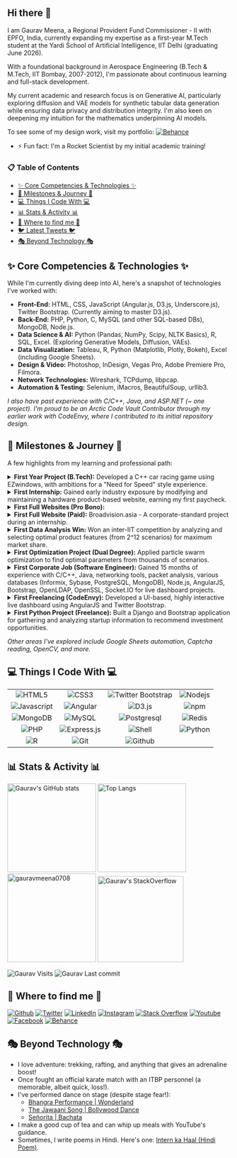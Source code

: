 <h2>Hi there 👋</h2>

<p>I am Gaurav Meena, a Regional Provident Fund Commissioner - II with EPFO, India, currently expanding my expertise as a first-year M.Tech student at the Yardi School of Artificial Intelligence, IIT Delhi (graduating June 2026).</p>
<p>With a foundational background in Aerospace Engineering (B.Tech & M.Tech, IIT Bombay, 2007-2012), I'm passionate about continuous learning and full-stack development.</p>
<p>My current academic and research focus is on Generative AI, particularly exploring diffusion and VAE models for synthetic tabular data generation while ensuring data privacy and distribution integrity. I'm also keen on deepening my intuition for the mathematics underpinning AI models.</p>

<p>To see some of my design work, visit my portfolio: <a href="https://www.behance.net/gauravmeena0708"><img alt="Behance" src="https://img.shields.io/badge/-Behance-blue?style=for-the-badge&logo=behance&logoColor=white" /></a></p>

- ⚡️ Fun fact: I'm a Rocket Scientist by my initial academic training!

### 📋 Table of Contents
* [✨ Core Competencies & Technologies ✨](#core-competencies-technologies)
* [🚀 Milestones & Journey 🚀](#milestones-journey)
* [💻 Things I Code With 💻](#things-i-code-with)
* [📊 Stats & Activity 📊](#stats-activity)
* [🔗 Where to find me 🔗](#where-to-find-me)
* [🐦 Latest Tweets 🐦](#latest-tweets)
* [🎭 Beyond Technology 🎭](#beyond-technology)

<h2>✨ Core Competencies & Technologies ✨</h2>

While I'm currently diving deep into AI, here's a snapshot of technologies I've worked with:

-   **Front-End:** HTML, CSS, JavaScript (Angular.js, D3.js, Underscore.js), Twitter Bootstrap. (Currently aiming to master D3.js).
-   **Back-End:** PHP, Python, C, MySQL (and other SQL-based DBs), MongoDB, Node.js.
-   **Data Science & AI:** Python (Pandas, NumPy, Scipy, NLTK Basics), R, SQL, Excel. (Exploring Generative Models, Diffusion, VAEs).
-   **Data Visualization:** Tableau, R, Python (Matplotlib, Plotly, Bokeh), Excel (including Google Sheets).
-   **Design & Video:** Photoshop, InDesign, Vegas Pro, Adobe Premiere Pro, Filmora.
-   **Network Technologies:** Wireshark, TCPdump, libpcap.
-   **Automation & Testing:** Selenium, iMacros, BeautifulSoup, urllib3.

*I also have past experience with C/C++, Java, and ASP.NET (~ one project). 
I'm proud to be an Arctic Code Vault Contributor through my earlier work with CodeEnvy, where I contributed to its initial repository design.*

<h2>🚀 Milestones & Journey 🚀</h2>

<p>A few highlights from my learning and professional path:</p>

<details>
  <summary><strong>First Year Project (B.Tech):</strong> Developed a C++ car racing game using EZwindows, with ambitions for a "Need for Speed" style experience.</summary>
</details>
<details>
  <summary><strong>First Internship:</strong> Gained early industry exposure by modifying and maintaining a hardware product-based website, earning my first paycheck.</summary>
</details>
<details>
  <summary><strong>First Full Websites (Pro Bono):</strong></summary>
  <ul>
    <li><strong>Zephyr:</strong> The Aerospace Department festival website (IIT Bombay).</li>
    <li><strong>Aawaaz:</strong> The Hindi Newspaper Group's website, supporting Hindi and English.</li>
  </ul>
</details>
<details>
  <summary><strong>First Full Website (Paid):</strong> Broadvision.asia - A corporate-standard project during an internship.</summary>
</details>
<details>
  <summary><strong>First Data Analysis Win:</strong> Won an inter-IIT competition by analyzing and selecting optimal product features (from 2^12 scenarios) for maximum market share.</summary>
</details>
<details>
  <summary><strong>First Optimization Project (Dual Degree):</strong> Applied particle swarm optimization to find optimal parameters from thousands of scenarios.</summary>
</details>
<details>
  <summary><strong>First Corporate Job (Software Engineer):</strong> Gained 15 months of experience with C/C++, Java, networking tools, packet analysis, various databases (Informix, Sybase, PostgreSQL, MongoDB), Node.js, AngularJS, Bootstrap, OpenLDAP, OpenSSL, Socket.IO for live dashboard projects.</summary>
</details>
<details>
  <summary><strong>First Freelancing (CodeEnvy):</strong> Developed a UI-based, highly interactive live dashboard using AngularJS and Twitter Bootstrap.</summary>
</details>
<details>
  <summary><strong>First Python Project (Freelance):</strong> Built a Django and Bootstrap application for gathering and analyzing startup information to recommend investment opportunities.</summary>
</details>

<em>Other areas I've explored include Google Sheets automation, Captcha reading, OpenCV, and more.</em>

<h2>💻 Things I Code With 💻</h2>

|    |    |    |    |
|:--:|:--:|:--:|:--:|
| <img alt="HTML5" src="https://img.shields.io/badge/-HTML5-E34F26?style=for-the-badge&logo=html5&logoColor=white" /> | <img alt="CSS3" src="https://img.shields.io/badge/-CSS3-1572B6?style=for-the-badge&logo=css3" /> | <img alt="Twitter Bootstrap" src="https://img.shields.io/badge/-Bootstrap-563D7C?style=for-the-badge&logo=bootstrap" /> | <img alt="Nodejs" src="https://img.shields.io/badge/-Nodejs-43853d?style=for-the-badge&logo=Node.js&logoColor=white" /> |
| <img alt="Javascript" src="https://img.shields.io/badge/-JavaScript-black?style=for-the-badge&logo=javascript" /> | <img alt="Angular" src="https://img.shields.io/badge/-Angular-DD0031?style=for-the-badge&logo=angular&logoColor=white" /> | <img alt="D3.js" src="https://img.shields.io/badge/-D3.js-F9A03C?style=for-the-badge&logo=d3.js&logoColor=white" /> | <img alt="npm" src="https://img.shields.io/badge/-NPM-CB3837?style=for-the-badge&logo=npm&logoColor=white" /> |
| <img alt="MongoDB" src="https://img.shields.io/badge/-MongoDB-13aa52?style=for-the-badge&logo=mongodb&logoColor=white" /> | <img alt="MySQL" src="https://img.shields.io/badge/-MySQL-black?style=for-the-badge&logo=mysql" /> | <img alt="Postgresql" src="https://img.shields.io/badge/-PostgreSQL-336791?style=for-the-badge&logo=postgresql" /> | <img alt="Redis" src="https://img.shields.io/badge/-Redis-black?style=for-the-badge&logo=Redis" /> |
| <img alt="PHP" src="https://img.shields.io/badge/-php-394989?style=for-the-badge&logo=php" /> | <img alt="Express.js" src="https://img.shields.io/badge/-Express.JS-c7b198?style=for-the-badge&logo=Express.JS" /> | <img alt="Shell" src="https://img.shields.io/badge/-Shell-black?style=for-the-badge&logo=Shell" /> | <img alt="Python" src="https://img.shields.io/badge/-Python-black?style=for-the-badge&logo=Python" /> |
| <img alt="R" src="https://img.shields.io/badge/-R-276DC3?style=for-the-badge&logo=R&logoColor=white" /> | <img alt="Git" src="https://img.shields.io/badge/-Git-black?style=for-the-badge&logo=git" /> | <img alt="Github" src="https://img.shields.io/badge/-GitHub-181717?style=for-the-badge&logo=github" /> | |

<h2>📊 Stats & Activity 📊</h2>
<div class="row">
  <a href="https://github.com/gauravmeena0708"><img height=200 alt="Gaurav's GitHub stats" src="https://github-readme-stats.vercel.app/api?username=gauravmeena0708&show_icons=true&theme=tokyonight" /></a>
  <a href="https://github.com/gauravmeena0708"><img height=200 alt="Top Langs" src="https://github-readme-stats.vercel.app/api/top-langs/?username=gauravmeena0708&layout=compact&theme=tokyonight" /></a>
  <a href="https://github.com/gauravmeena0708"><img height=200 src="https://github-readme-streak-stats.herokuapp.com/?user=gauravmeena0708&theme=tokyonight" alt="gauravmeena0708" /></a>
  <a href="https://stackoverflow.com/users/1070548/gaurav"><img height=194 alt="Gaurav's StackOverflow" src="https://stackoverflow-card.vercel.app/?userID=1070548&theme=tokyonight" /></a>
</div>

<p>
  <img alt="Gaurav Visits" src="https://badges.pufler.dev/visits/gauravmeena0708/gauravmeena0708?logo=GitHub&label=profile%20visits&color=success&logoColor=white&style=for-the-badge"/>
  <img alt="Gaurav Last commit" src="https://img.shields.io/github/last-commit/gauravmeena0708/gauravmeena0708?label=profile%20updated&style=for-the-badge"/>
</p>

<h2>🔗 Where to find me 🔗</h2>
<p>
  <a href="https://github.com/gauravmeena0708" target="_blank"><img alt="Github" src="https://img.shields.io/badge/GitHub-%2312100E.svg?&style=for-the-badge&logo=Github&logoColor=white" /></a> 
  <a href="https://twitter.com/gauravmeena0708" target="_blank"><img alt="Twitter" src="https://img.shields.io/badge/twitter-%231DA1F2.svg?&style=for-the-badge&logo=twitter&logoColor=white" /></a> 
  <a href="https://www.linkedin.com/in/gauravmeena0708" target="_blank"><img alt="LinkedIn" src="https://img.shields.io/badge/linkedin-%230077B5.svg?&style=for-the-badge&logo=linkedin&logoColor=white" /></a>
  <a href="https://www.instagram.com/gauravmeena0708/"><img alt="Instagram" src="https://img.shields.io/badge/instagram-%23E4405F.svg?&style=for-the-badge&logo=instagram&logoColor=white" /></a> <a href="https://stackoverflow.com/users/1070548/gaurav"><img alt="Stack Overflow" src="https://img.shields.io/badge/-Stack%20Overflow-FE7A16?style=for-the-badge&logo=Stack-Overflow&logoColor=white" /></a>
  <a href="https://www.youtube.com/playlist?list=PLYc0L7KnQ0W2iRLYBktNK_94BBRZcTaDF"><img alt="Youtube" src="https://img.shields.io/badge/YouTube-FF0000?style=for-the-badge&logo=youtube&logoColor=white" /></a>
  <a href="https://www.facebook.com/gauravmeena0708"><img alt="Facebook" src="https://img.shields.io/badge/Facebook-1877F2?style=for-the-badge&logo=facebook&logoColor=white" /></a>
  <a href="https://www.behance.net/gauravmeena0708"><img alt="Behance" src="https://img.shields.io/badge/-Behance-blue?style=for-the-badge&logo=behance&logoColor=white" /></a>
</p>


<h2>🎭 Beyond Technology 🎭</h2>
<ul>
  <li>I love adventure: trekking, rafting, and anything that gives an adrenaline boost!</li>
  <li>Once fought an official karate match with an ITBP personnel (a memorable, albeit quick, loss!).</li>
  <li>I've performed dance on stage (despite stage fear!):
    <ul>
      <li><a href="http://www.youtube.com/watch?v=qq4k3hYvKvU">Bhangra Performance | Wonderland</a></li>
      <li><a href="http://www.youtube.com/watch?v=zugxDWaehPo">The Jawaani Song | Bollywood Dance</a></li>
      <li><a href="http://www.youtube.com/watch?v=VqPTiistucI">Señorita | Bachata</a></li>
    </ul>
  </li>
  <li>I make a good cup of tea and can whip up meals with YouTube's guidance.</li>
  <li>Sometimes, I write poems in Hindi. Here's one: <a href="http://www.youtube.com/watch?v=WKoFZsBc3sw">Intern ka Haal (Hindi Poem)</a>.</li>
</ul>
